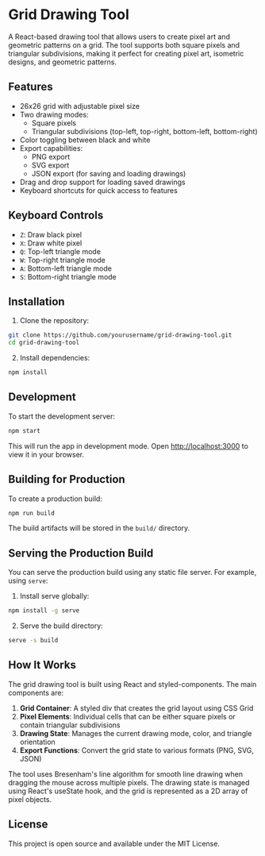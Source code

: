 # Grid Drawing Tool

A React-based drawing tool that allows users to create pixel art and geometric patterns on a grid. The tool supports both square pixels and triangular subdivisions, making it perfect for creating pixel art, isometric designs, and geometric patterns.

## Features

- 26x26 grid with adjustable pixel size
- Two drawing modes:
  - Square pixels
  - Triangular subdivisions (top-left, top-right, bottom-left, bottom-right)
- Color toggling between black and white
- Export capabilities:
  - PNG export
  - SVG export
  - JSON export (for saving and loading drawings)
- Drag and drop support for loading saved drawings
- Keyboard shortcuts for quick access to features

## Keyboard Controls

- `Z`: Draw black pixel
- `X`: Draw white pixel
- `Q`: Top-left triangle mode
- `W`: Top-right triangle mode
- `A`: Bottom-left triangle mode
- `S`: Bottom-right triangle mode

## Installation

1. Clone the repository:
```bash
git clone https://github.com/yourusername/grid-drawing-tool.git
cd grid-drawing-tool
```

2. Install dependencies:
```bash
npm install
```

## Development

To start the development server:
```bash
npm start
```

This will run the app in development mode. Open [http://localhost:3000](http://localhost:3000) to view it in your browser.

## Building for Production

To create a production build:
```bash
npm run build
```

The build artifacts will be stored in the `build/` directory.

## Serving the Production Build

You can serve the production build using any static file server. For example, using `serve`:

1. Install serve globally:
```bash
npm install -g serve
```

2. Serve the build directory:
```bash
serve -s build
```

## How It Works

The grid drawing tool is built using React and styled-components. The main components are:

1. **Grid Container**: A styled div that creates the grid layout using CSS Grid
2. **Pixel Elements**: Individual cells that can be either square pixels or contain triangular subdivisions
3. **Drawing State**: Manages the current drawing mode, color, and triangle orientation
4. **Export Functions**: Convert the grid state to various formats (PNG, SVG, JSON)

The tool uses Bresenham's line algorithm for smooth line drawing when dragging the mouse across multiple pixels. The drawing state is managed using React's useState hook, and the grid is represented as a 2D array of pixel objects.

## License

This project is open source and available under the MIT License.
